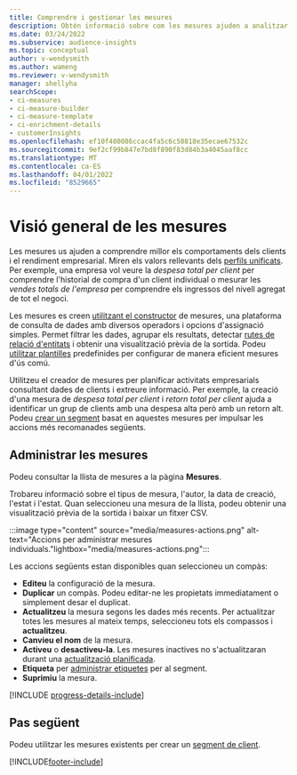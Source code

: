 ```yaml
---
title: Comprendre i gestionar les mesures
description: Obtén informació sobre com les mesures ajuden a analitzar i reflectir el rendiment de la teva empresa.
ms.date: 03/24/2022
ms.subservice: audience-insights
ms.topic: conceptual
author: v-wendysmith
ms.author: wameng
ms.reviewer: v-wendysmith
manager: shellyha
searchScope:
- ci-measures
- ci-measure-builder
- ci-measure-template
- ci-enrichment-details
- customerInsights
ms.openlocfilehash: ef10f480086ccac4fa5c6c58818e35ecae67532c
ms.sourcegitcommit: 9ef2cf99b847e7bd8f890f83d84b3a4045aaf8cc
ms.translationtype: MT
ms.contentlocale: ca-ES
ms.lasthandoff: 04/01/2022
ms.locfileid: "8529665"
---
```

# <a name="measures-overview"></a>Visió general de les mesures

Les mesures us ajuden a comprendre millor els comportaments dels clients i el rendiment empresarial. Miren els valors rellevants dels [perfils unificats](data-unification.md). Per exemple, una empresa vol veure la *despesa total per client* per comprendre l'historial de compra d'un client individual o mesurar les *vendes totals de l'empresa* per comprendre els ingressos del nivell agregat de tot el negoci.  

Les mesures es creen [utilitzant el constructor](measure-builder.md) de mesures, una plataforma de consulta de dades amb diversos operadors i opcions d'assignació simples. Permet filtrar les dades, agrupar els resultats, detectar [rutes de relació d'entitats](relationships.md) i obtenir una visualització prèvia de la sortida. Podeu [utilitzar plantilles](measure-templates.md) predefinides per configurar de manera eficient mesures d'ús comú.

Utilitzeu el creador de mesures per planificar activitats empresarials consultant dades de clients i extreure informació. Per exemple, la creació d'una mesura de *despesa total per client* i *retorn total per client* ajuda a identificar un grup de clients amb una despesa alta però amb un retorn alt. Podeu [crear un segment](segments.md) basat en aquestes mesures per impulsar les accions més recomanades següents.

## <a name="manage-your-measures"></a>Administrar les mesures

Podeu consultar la llista de mesures a la pàgina **Mesures**.

Trobareu informació sobre el tipus de mesura, l'autor, la data de creació, l'estat i l'estat. Quan seleccioneu una mesura de la llista, podeu obtenir una visualització prèvia de la sortida i baixar un fitxer CSV.

:::image type="content" source="media/measures-actions.png" alt-text="Accions per administrar mesures individuals."lightbox="media/measures-actions.png":::

Les accions següents estan disponibles quan seleccioneu un compàs:

- **Editeu** la configuració de la mesura.
- **Duplicar** un compàs. Podeu editar-ne les propietats immediatament o simplement desar el duplicat.
- **Actualitzeu** la mesura segons les dades més recents. Per actualitzar totes les mesures al mateix temps, seleccioneu tots els compassos i **actualitzeu**.
- **Canvieu el nom** de la mesura.
- **Activeu** o **desactiveu-la**. Les mesures inactives no s'actualitzaran durant una [actualització planificada](system.md#schedule-tab).
- **Etiqueta** per [administrar etiquetes](work-with-tags-columns.md#manage-tags) per al segment.
- **Suprimiu** la mesura.

[!INCLUDE [progress-details-include](../includes/progress-details-pane.md)]

## <a name="next-step"></a>Pas següent

Podeu utilitzar les mesures existents per crear un [segment de client](segments.md).

[!INCLUDE[footer-include](../includes/footer-banner.md)]
